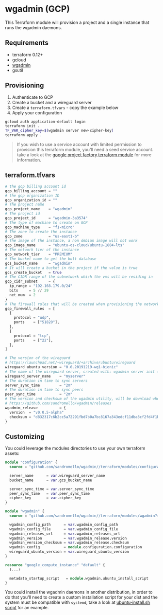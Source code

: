# wgadmin (GCP)

This Terraform module will provision a project and a single instance that runs the wgadmin daemons.

## Requirements

- terraform 0.12+
- gcloud
- [wgadmin](https://github.com/sandromello/wgadmin/releases)
- gsutil

## Provisioning

1. Authenticate to GCP
2. Create a bucket and a wireguard server
3. Create a `terraform.tfvars` - copy the example below
4. Apply your configuration

```bash
gcloud auth application-default login
terraform init .
TF_VAR_cipher_key=$(wgadmin server new-cipher-key)
terraform apply .
```

> If you wish to use a service account with limited permission to provision this terraform module, you'll need a seed service account. take a look at the [google project factory terraform module](https://github.com/terraform-google-modules/terraform-google-project-factory) for more information.

## terraform.tfvars

```terraform
# the gcp billing account id
gcp_billing_account = ""
# the gcp organization ID
gcp_organization_id = ""
# The project name
gcp_project_name    = "wgadmin"
# The project id
gcp_project_id      = "wgadmin-3a3574"
# The type of machine to create on GCP
gcp_machine_type    = "f1-micro"
# The zone to create the instance
gcp_zone            = "us-east1-b"
# The image of the instance, a non debian image will not work
gcp_image_name      = "ubuntu-os-cloud/ubuntu-1804-lts"
# The network tier of the instance
gcp_network_tier    = "PREMIUM"
# The bucket name to get the bolt database
gcs_bucket_name     = "wgadmin"
# It will create a bucket in the project if the value is true
gcs_create_bucket   = true
# The CIDR range of the subnetwork which the vms will be residing in
gcp_cidr_subnet     = {
  ip_range = "192.168.179.0/24"
  bits     = 5 // 29
  net_num  = 2
}
# The firewall rules that will be created when provisioning the network
gcp_firewall_rules  = [
  {
    protocol = "udp",
    ports    = ["51820"],
  },
  {
    protocol = "tcp",
    ports    = ["22"],
  },
]

# The version of the wireguard
# https://launchpad.net/~wireguard/+archive/ubuntu/wireguard
wireguard_ubuntu_version = "0.0.20191219-wg1~bionic"
# The name of the wireguard server, created with: wgadmin server init (...)
wireguard_server_name    = "myserver"
# The duration in time to sync servers
server_sync_time         = "2m"
# The duration in time to sync peers
peer_sync_time           = "2m"
# The version and checksum of the wgadmin utility, will be download when the vm is provisioned
# https://github.com/sandromello/wgadmin/releases
wgadmin_release          = {
  version  = "v0.0.5-alpha"
  checksum = "d832317c6b2cc5a72291fbd7b0a7bc8167a343edcf11dba3cf2fd4f1ba2e5f26"
}
```

## Customizing

You could leverage the modules directories to use your own terraform assets:

```terraform
module "configuration" {
  source = "github.com/sandromello/wgadmin//terraform/modules/configuration?ref=v0.0.5-alpha"

  server_name      = var.wireguard_server_name
  bucket_name      = var.gcs_bucket_name

  server_sync_time = var.server_sync_time
  peer_sync_time   = var.peer_sync_time
  cipher_key       = var.cipher_key
}

module "wgadmin" {
  source = "github.com/sandromello/wgadmin//terraform/modules/wgadmin?ref=v0.0.5-alpha"

  wgadmin_config_path      = var.wgadmin_config_path
  wgadmin_config_file      = var.wgadmin_config_file
  wgadmin_releases_url     = var.wgadmin_releases_url
  wgadmin_version          = var.wgadmin_release.version
  wgadmin_version_checksum = var.wgadmin_release.checksum
  wgadmin_config           = module.configuration.configuration
  wireguard_ubuntu_version = var.wireguard_ubuntu_version
}

resource "google_compute_instance" "default" {
  (...)

  metadata_startup_script   = module.wgadmin.ubuntu_install_script
}
```

You could install the wgadmin daemons in another distribution, in order to do that you'll need to create a custom installation script for your dist and the system must be compatible with `systemd`, take a look at [ubuntu-install.sh script](../../modules/wgadmin/resources/ubuntu-install.sh) for an example.
